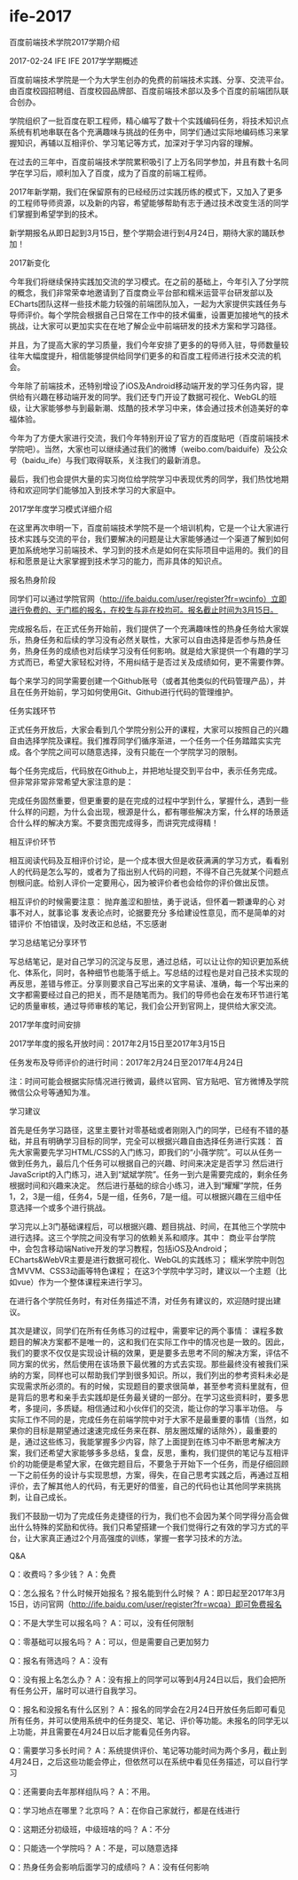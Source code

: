 # ife-2017

百度前端技术学院2017学期介绍

2017-02-24 IFE IFE
2017学学期概述

百度前端技术学院是一个为大学生创办的免费的前端技术实践、分享、交流平台。由百度校园招聘组、百度校园品牌部、百度前端技术部以及多个百度的前端团队联合创办。
 
学院组织了一批百度在职工程师，精心编写了数十个实践编码任务，将技术知识点系统有机地串联在各个充满趣味与挑战的任务中，同学们通过实际地编码练习来掌握知识，再辅以互相评价、学习笔记等方式，加深对于学习内容的理解。
 
在过去的三年中，百度前端技术学院累积吸引了上万名同学参加，并且有数十名同学在学习后，顺利加入了百度，成为了百度的前端工程师。
 
2017年新学期，我们在保留原有的已经经历过实践历练的模式下，又加入了更多的工程师导师资源，以及新的内容，希望能够帮助有志于通过技术改变生活的同学们掌握到希望学到的技术。
 
新学期报名从即日起到3月15日，整个学期会进行到4月24日，期待大家的踊跃参加！

2017新变化

今年我们将继续保持实践加交流的学习模式。在之前的基础上，今年引入了分学院的概念，我们非常荣幸地邀请到了百度商业平台部和糯米运营平台研发部以及ECharts团队这样一些技术能力较强的前端团队加入，一起为大家提供实践任务与导师评价。每个学院会根据自己日常在工作中的技术偏重，设置更加接地气的技术挑战，让大家可以更加实实在在地了解企业中前端研发的技术方案和学习路径。

并且，为了提高大家的学习质量，我们今年安排了更多的的导师入驻，导师数量较往年大幅度提升，相信能够提供给同学们更多的和百度工程师进行技术交流的机会。

今年除了前端技术，还特别增设了iOS及Android移动端开发的学习任务内容，提供给有兴趣在移动端开发的同学。我们还专门开设了数据可视化、WebGL的班级，让大家能够参与到最新潮、炫酷的技术学习中来，体会通过技术创造美好的幸福体验。

今年为了方便大家进行交流，我们今年特别开设了官方的百度贴吧（百度前端技术学院吧）。当然，大家也可以继续通过我们的微博（weibo.com/baiduife）及公众号（baidu_ife）与我们取得联系，关注我们的最新消息。

最后，我们也会提供大量的实习岗位给学院学习中表现优秀的同学，我们热忱地期待和欢迎同学们能够加入到技术学习的大家庭中。

2017学年度学习模式详细介绍

在这里再次申明一下，百度前端技术学院不是一个培训机构，它是一个让大家进行技术实践与交流的平台，我们要解决的问题是让大家能够通过一个渠道了解到如何更加系统地学习前端技术、学习到的技术点是如何在实际项目中运用的。我们的目标和愿景是让大家掌握到技术学习的能力，而非具体的知识点。

报名热身阶段

同学们可以通过学院官网（http://ife.baidu.com/user/register?fr=wcinfo）立即进行免费的、无门槛的报名，在校生与非在校均可。报名截止时间为3月15日。

完成报名后，在正式任务开始前，我们提供了一个充满趣味性的热身任务给大家娱乐，热身任务和后续的学习没有必然关联性，大家可以自由选择是否参与热身任务，热身任务的成绩也对后续学习没有任何影响。就是给大家提供一个有趣的学习方式而已，希望大家轻松对待，不用纠结于是否过关及成绩如何，更不需要作弊。

每个来学习的同学需要创建一个Github账号（或者其他类似的代码管理产品），并且在任务开始前，学习如何使用Git、Github进行代码的管理维护。

任务实践环节

正式任务开放后，大家会看到几个学院分别公开的课程，大家可以按照自己的兴趣自由选择学院及课程。我们推荐同学们循序渐进，一个任务一个任务踏踏实实完成。各个学院之间可以随意选择，没有只能在一个学院学习的限制。

每个任务完成后，代码放在Github上，并把地址提交到平台中，表示任务完成。但非常非常非常希望大家注意的是：

完成任务固然重要，但更重要的是在完成的过程中学到什么，掌握什么，遇到一些什么样的问题，为什么会出现，根源是什么，都有哪些解决方案，什么样的场景适合什么样的解决方案。不要贪图完成得多，而讲究完成得精！

相互评价环节

相互阅读代码及互相评价讨论，是一个成本很大但是收获满满的学习方式，看看别人的代码是怎么写的，或者为了指出别人代码的问题，不得不自己先就某个问题点刨根问底。给别人评价一定要用心，因为被评价者也会给你的评价做出反馈。

相互评价的时候需要注意：
抛弃羞涩和胆怯，勇于说话，但怀着一颗谦卑的心
对事不对人，就事论事
发表论点时，论据要充分
多给建设性意见，而不是简单的对错评价
不怕错误，及时改正和总结，不忘感谢

学习总结笔记分享环节

写总结笔记，是对自己学习的沉淀与反思，通过总结，可以让让你的知识更加系统化、体系化，同时，各种细节也能落于纸上。写总结的过程也是对自己技术实现的再反思，差错与修正。分享则要求自己写出来的文字易读、准确，每一个写出来的文字都需要经过自己的把关，而不是随笔而为。我们的导师也会在发布环节进行笔记的质量审核，通过导师审核的笔记，我们会公开到官网上，提供给大家交流。

2017学年度时间安排

2017学年度的报名开放时间：2017年2月15日至2017年3月15日

任务发布及导师评价的进行时间：2017年2月24日至2017年4月24日

注：时间可能会根据实际情况进行微调，最终以官网、官方贴吧、官方微博及学院微信公众号等通知为准。

学习建议

首先是任务学习路径，这里主要针对零基础或者刚刚入门的同学，已经有不错的基础，并且有明确学习目标的同学，完全可以根据兴趣自由选择任务进行实践：
首先大家需要先学习HTML/CSS的入门练习，即我们的“小薇学院”。可以从任务一做到任务九，最后几个任务可以根据自己的兴趣、时间来决定是否学习
然后进行JavaScript的入门练习，进入到“斌斌学院”。任务一到六是需要完成的，剩余任务根据时间和兴趣来决定。
然后进行基础的综合小练习，进入到“耀耀”学院，任务1，2，3是一组，任务4，5是一组，任务6，7是一组。可以根据兴趣在三组中任意选择一个或多个进行挑战。

学习完以上3门基础课程后，可以根据兴趣、题目挑战、时间，在其他三个学院中进行选择。这三个学院之间没有学习的依赖关系和顺序。其中：
商业平台学院中，会包含移动端Native开发的学习教程，包括iOS及Android；
ECharts&WebVR主要是进行数据可视化、WebGL的实践练习；
糯米学院中则包含MVVM、CSS3动画等特色课程；
在这3个学院中学习时，建议以一个主题（比如vue）作为一个整体课程来进行学习。

在进行各个学院任务时，有对任务描述不清，对任务有建议的，欢迎随时提出建议。

其次是建议，同学们在所有任务练习的过程中，需要牢记的两个事情：
课程多数题目的解决方案都不是唯一的，这和我们在实际工作中的情况也是一致的。因此，我们的要求不仅仅是实现设计稿的效果，更是要多去思考不同的解决方案，评估不同方案的优劣，然后使用在该场景下最优雅的方式去实现。那些最终没有被我们采纳的方案，同样也可以帮助我们学到很多知识。所以，我们列出的参考资料未必是实现需求所必须的。有的时候，实现题目的要求很简单，甚至参考资料里就有，但是背后的思考和亲手去实践却是任务最关键的一部分。在学习这些资料时，要多思考，多提问，多质疑。相信通过和小伙伴们的交流，能让你的学习事半功倍。
与实际工作不同的是，完成任务在前端学院中对于大家不是最重要的事情（当然，如果你的目标是期望通过速速完成任务来在群、朋友圈炫耀的话除外），最重要的是，通过这些练习，我能掌握多少内容，除了上面提到在练习中不断思考解决方案，我们还希望大家能够多多总结，复盘，反思，重构，我们提供的笔记与互相评价的功能便是希望大家，在做完题目后，不要急于开始下一个任务，而是仔细回顾一下之前任务的设计与实现思想，方案，得失，在自己思考实践之后，再通过互相评价，去了解其他人的代码，有无更好的借鉴，自己的代码也让其他同学来挑挑刺，让自己成长。

我们不鼓励一切为了完成任务走捷径的行为，我们也不会因为某个同学得分高会做出什么特殊的奖励和优待。我们只希望搭建一个我们觉得行之有效的学习方式的平台，让大家真正通过2个月高强度的训练，掌握一套学习技术的方法。

Q&A

Q：收费吗？多少钱？
A：免费

Q：怎么报名？什么时候开始报名？报名能到什么时候？
A：即日起至2017年3月15日，访问官网（http://ife.baidu.com/user/register?fr=wcqa）即可免费报名

Q：不是大学生可以报名吗？
A：可以，没有任何限制

Q：零基础可以报名吗？
A：可以，但是需要自己更加努力

Q：报名有筛选吗？
A：没有

Q：没有报上名怎么办？
A：没有报上的同学可以等到4月24日以后，我们会把所有任务公开，届时可以进行自我学习。

Q：报名和没报名有什么区别？
A：报名的同学会在2月24日开放任务后即可看见所有任务，并可以使用系统中的任务提交、笔记、评价等功能。未报名的同学无以上功能，并且需要在4月24日以后才能看见任务内容。

Q：需要学习多长时间？
A：系统提供评价、笔记等功能时间为两个多月，截止到4月24日，之后这些功能会停止，但依然可以在系统中看见任务描述，可以自行学习

Q：还需要向去年那样组队吗？
A：不用。

Q：学习地点在哪里？北京吗？
A：在你自己家就行，都是在线进行

Q：这期还分初级班，中级班啥的吗？
A：不分

Q：只能选一个学院吗？
A：不是，可以随意选择

Q：热身任务会影响后面学习的成绩吗？
A：没有任何影响
